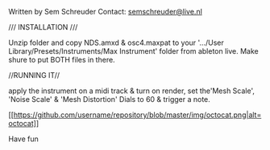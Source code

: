 Written by Sem Schreuder
Contact: semschreuder@live.nl


/// INSTALLATION /// 

Unzip folder and copy NDS.amxd & osc4.maxpat to your '.../User Library/Presets/Instruments/Max Instrument' folder from ableton live. 
Make shure to put BOTH files in there.

//RUNNING IT//

apply the instrument on a midi track & turn on render, 
set the'Mesh Scale', 'Noise Scale' & 'Mesh Distortion' Dials to 60 & trigger a note.

[[https://github.com/username/repository/blob/master/img/octocat.png|alt=octocat]]

Have fun



